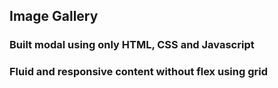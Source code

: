 ## Image Gallery

### Built modal using only HTML, CSS and Javascript

### Fluid and responsive content without flex using grid
